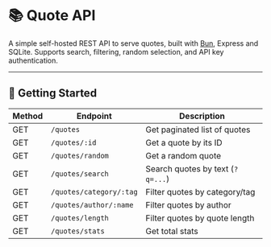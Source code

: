 # 📚 Quote API

A simple self-hosted REST API to serve quotes, built with [Bun](https://bun.sh/), Express and SQLite. Supports search, filtering, random selection, and API key authentication.

---

## 🚀 Getting Started

| Method | Endpoint                | Description                      
| ------ | ----------------------- | --------------------------------
| GET    | `/quotes`               | Get paginated list of quotes     
| GET    | `/quotes/:id`           | Get a quote by its ID            
| GET    | `/quotes/random`        | Get a random quote               
| GET    | `/quotes/search`        | Search quotes by text (`?q=...`) 
| GET    | `/quotes/category/:tag` | Filter quotes by category/tag    
| GET    | `/quotes/author/:name`  | Filter quotes by author          
| GET    | `/quotes/length`        | Filter quotes by quote length    
| GET    | `/quotes/stats`         | Get total stats                  
